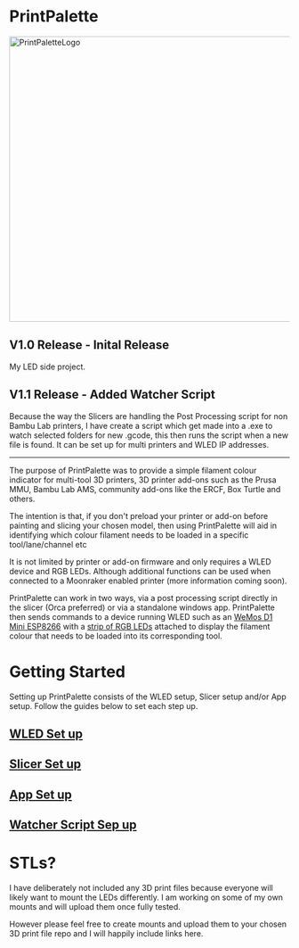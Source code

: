 # PrintPalette

<img width="512" height="512" alt="PrintPaletteLogo" src="https://github.com/user-attachments/assets/be7c37ad-a735-47a8-87ea-685d6eb9c67c" />

## V1.0 Release - Inital Release

My LED side project.

## V1.1 Release - Added Watcher Script

Because the way the Slicers are handling the Post Processing script for non Bambu Lab printers, I have create a script which get made into a .exe to watch selected folders for new .gcode, this then runs the script when a new file is found. It can be set up for multi printers and WLED IP addresses.

-------------------------------------------------------------------------------------------------------------------------------------------------------------------------------------------------------------------------------------------------------------------------------

The purpose of PrintPalette was to provide a simple filament colour indicator for multi-tool 3D printers, 3D printer add-ons such as the Prusa MMU, Bambu Lab AMS, community add-ons like the ERCF, Box Turtle and others.

The intention is that, if you don't preload your printer or add-on before painting and slicing your chosen model, then using PrintPalette will aid in identifying which colour filament needs to be loaded in a specific tool/lane/channel etc

It is not limited by printer or add-on firmware and only requires a WLED device and RGB LEDs. Although additional functions can be used when connected to a Moonraker enabled printer (more information coming soon).

PrintPalette can work in two ways, via a post processing script directly in the slicer (Orca preferred) or via a standalone windows app. PrintPalette then sends commands to a device running WLED such as an [WeMos D1 Mini ESP8266](https://s.click.aliexpress.com/e/_oBwEcnE) with a [strip of RGB LEDs](https://s.click.aliexpress.com/e/_ooGWccU) attached to display the filament colour that needs to be loaded into its corresponding tool.

# Getting Started

Setting up PrintPalette consists of the WLED setup, Slicer setup and/or App setup. Follow the guides below to set each step up.

## [WLED Set up](https://github.com/Rushmere3D/PrintPalette/blob/main/WLED_Setup.md#wled-set-up)

## [Slicer Set up](https://github.com/Rushmere3D/PrintPalette/blob/main/Slicer_Setup.md#slicer-set-up)

## [App Set up](https://github.com/Rushmere3D/PrintPalette/blob/main/App_Setup.md#app-set-up)

## [Watcher Script Sep up](https://github.com/Rushmere3D/PrintPalette/blob/main/WatcherScript.md)

# STLs?

I have deliberately not included any 3D print files because everyone will likely want to mount the LEDs differently. I am working on some of my own mounts and will upload them once fully tested.

However please feel free to create mounts and upload them to your chosen 3D print file repo and I will happily include links here.
